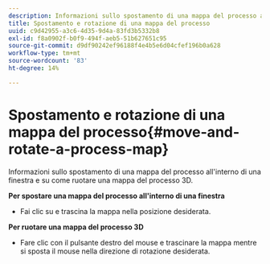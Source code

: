```yaml
---
description: Informazioni sullo spostamento di una mappa del processo all'interno di una finestra e su come ruotare una mappa del processo 3D.
title: Spostamento e rotazione di una mappa del processo
uuid: c9d42955-a3c6-4d35-9d4a-83fd3b5332b8
exl-id: f8a0902f-b0f9-494f-aeb5-51b627651c95
source-git-commit: d9df90242ef96188f4e4b5e6d04cfef196b0a628
workflow-type: tm+mt
source-wordcount: '83'
ht-degree: 14%

---
```


# Spostamento e rotazione di una mappa del processo{#move-and-rotate-a-process-map}

Informazioni sullo spostamento di una mappa del processo all&#39;interno di una finestra e su come ruotare una mappa del processo 3D.

**Per spostare una mappa del processo all&#39;interno di una finestra**

* Fai clic su e trascina la mappa nella posizione desiderata.

**Per ruotare una mappa del processo 3D**

* Fare clic con il pulsante destro del mouse e trascinare la mappa mentre si sposta il mouse nella direzione di rotazione desiderata.
